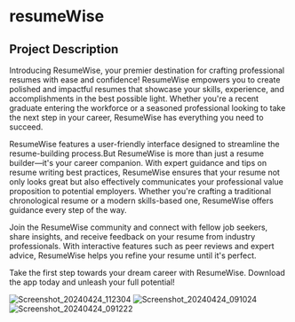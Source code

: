 # resumeWise

## Project Description

Introducing ResumeWise, your premier destination for crafting professional resumes with ease and confidence! ResumeWise empowers you to create polished and impactful resumes that showcase your skills, experience, and accomplishments in the best possible light. Whether you're a recent graduate entering the workforce or a seasoned professional looking to take the next step in your career, ResumeWise has everything you need to succeed.

ResumeWise features a user-friendly interface designed to streamline the resume-building process.But ResumeWise is more than just a resume builder—it's your career companion. With expert guidance and tips on resume writing best practices, ResumeWise ensures that your resume not only looks great but also effectively communicates your professional value proposition to potential employers. Whether you're crafting a traditional chronological resume or a modern skills-based one, ResumeWise offers guidance every step of the way.

Join the ResumeWise community and connect with fellow job seekers, share insights, and receive feedback on your resume from industry professionals. With interactive features such as peer reviews and expert advice, ResumeWise helps you refine your resume until it's perfect.

Take the first step towards your dream career with ResumeWise. Download the app today and unleash your full potential!


![Screenshot_20240424_112304](https://github.com/veerapatadia/resume_wise/assets/150000048/b6ac504e-922a-44a3-acf0-9cb72a03bc28)
![Screenshot_20240424_091024](https://github.com/veerapatadia/resume_wise/assets/150000048/ec72fd65-f814-4b7f-9a98-884cc7d58308)
![Screenshot_20240424_091222](https://github.com/veerapatadia/resume_wise/assets/150000048/52f1ccbf-5348-4a98-9542-4a96e7cf7676)



